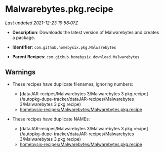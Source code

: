 # Malwarebytes.pkg.recipe

_Last updated 2021-12-23 19:58:07Z_

- **Description**: Downloads the latest version of Malwarebytes and creates a package.

- **Identifier**: `com.github.homebysix.pkg.Malwarebytes`

- **Parent Recipes**: `com.github.homebysix.download.Malwarebytes`

## Warnings

- These recipes have duplicate filenames, ignoring numbers:
    - [dataJAR-recipes/Malwarebytes 3/Malwarebytes 3.pkg.recipe](/autopkg-dupe-tracker/dataJAR-recipes/Malwarebytes 3/Malwarebytes 3.pkg.recipe)
    - [homebysix-recipes/Malwarebytes/Malwarebytes.pkg.recipe](/autopkg-dupe-tracker/homebysix-recipes/Malwarebytes/Malwarebytes.pkg.recipe)

- These recipes have duplicate NAMEs:
    - [dataJAR-recipes/Malwarebytes 3/Malwarebytes 3.pkg.recipe](/autopkg-dupe-tracker/dataJAR-recipes/Malwarebytes 3/Malwarebytes 3.pkg.recipe)
    - [homebysix-recipes/Malwarebytes/Malwarebytes.pkg.recipe](/autopkg-dupe-tracker/homebysix-recipes/Malwarebytes/Malwarebytes.pkg.recipe)